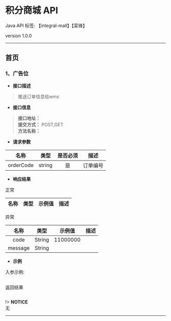 # 积分商城 API
Java API
标签: 【integral-mall】【栾锋】

version 1.0.0

---

## 首页

### 1、广告位

- **接口描述**  
> 推送订单信息给wms  
  

- **接口信息**  
> **接口地址：**   
> **提交方式：** POST,GET  
> **方法名称：**   
  

- **请求参数**

|名称|类型|是否必须|描述|
|:----:|:----:|:----:|:----:|
|orderCode|string|是|订单编号|



- **响应结果**


 正常

|名称|类型|示例值|描述|
|:----:|:----:|:----:|:----:|



 异常

|名称|类型|示例值|描述|
|:----:|:----:|:----:|:----:|
| code | String | 11000000 |  |
| message | String | | |




- **示例**

入参示例: 
```json

```

返回结果
```json

```

!> **NOTICE**  
无

 
---

